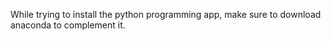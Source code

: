While trying to install the python programming app, make sure to download anaconda to complement it. 
